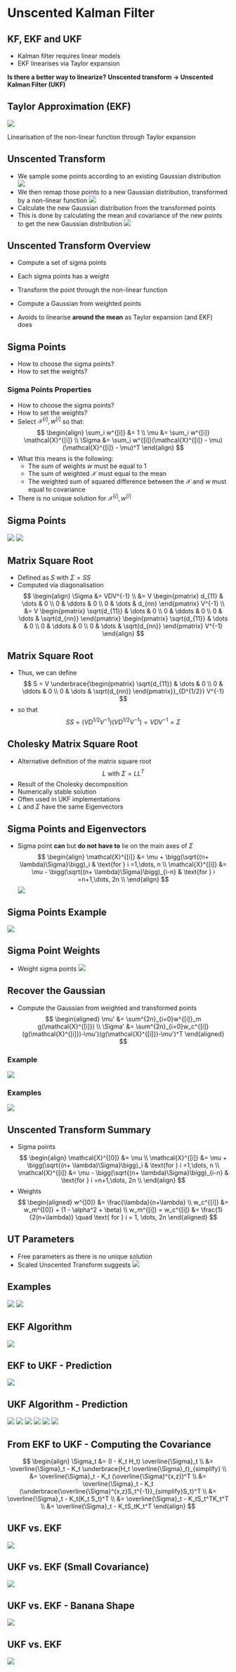 # Unscented Kalman Filter
## KF, EKF and UKF
- Kalman filter requires linear models
- EKF linearises via Taylor expansion

**Is there a better way to linearize?**
**Unscented transform $\rightarrow$ Unscented Kalman Filter (UKF)**

## Taylor Approximation (EKF)
![](taylor_expansion.png)

Linearisation of the non-linear function through Taylor expansion

## Unscented Transform
- We sample some points according to an existing Gaussian distribution
![](taylor_expansion1.png)
- We then remap those points to a new Gaussian distribution, transformed by a non-linear function
![](unscented_transform.png)
- Calculate the new Gaussian distribution from the transformed points
- This is done by calculating the mean and covariance of the new points to get the new Gaussian distribution
![](unscented_transform1.png)

## Unscented Transform Overview
- Compute a set of sigma points
- Each sigma points has a weight
- Transform the point through the non-linear function
- Compute a Gaussian from weighted points

- Avoids to linearise **around the mean** as Taylor expansion (and EKF) does

## Sigma Points
- How to choose the sigma points?
- How to set the weights?

### Sigma Points Properties
- How to choose the sigma points?
- How to set the weights?
- Select $\mathcal{X}^{[i]}, w^{[i]}$ so that:
$$
\begin{align}
	\sum_i w^{[i]} &= 1 \\
	\mu &= \sum_i w^{[i]} \mathcal{X}^{[i]} \\
	\Sigma &= \sum_i w^{[i]}(\mathcal{X}^{[i]} - \mu)(\mathcal{X}^{[i]} - \mu)^T	
\end{align}
$$
- What this means is the following:
	- The sum of weights $w$ must be equal to 1
	- The sum of weighted $\mathcal{X}$ must equal to the mean
	- The weighted sum of squared difference between the $\mathcal{X}$ and $w$ must equal to covariance
- There is no unique solution for $\mathcal{X}^{[i]},w^{[i]}$

## Sigma Points
![](sigma_points1.png)
![](sigma_points2.png)

## Matrix Square Root
- Defined as $S$ with $\Sigma = SS$
- Computed via diagonalisation
$$
\begin{align}
\Sigma &= VDV^{-1} \\
&= V
\begin{pmatrix}
d_{11} & \dots & 0 \\
0 & \ddots & 0 \\
0 & \dots & d_{nn}
\end{pmatrix}
V^{-1} \\
&= V
\begin{pmatrix}
\sqrt{d_{11}} & \dots & 0 \\
0 & \ddots & 0 \\
0 & \dots & \sqrt{d_{nn}}
\end{pmatrix}
\begin{pmatrix}
\sqrt{d_{11}} & \dots & 0 \\
0 & \ddots & 0 \\
0 & \dots & \sqrt{d_{nn}}
\end{pmatrix}
V^{-1}
\end{align}
$$

## Matrix Square Root
- Thus, we can define
$$
S = V
\underbrace{\begin{pmatrix}
\sqrt{d_{11}} & \dots & 0 \\
0 & \ddots & 0 \\
0 & \dots & \sqrt{d_{nn}}
\end{pmatrix}}_{D^{1/2}}
V^{-1}
$$
- so that
$$
SS = (VD^{1/2}V^{-1})(VD^{1/2}V^{-1}) = VDV^{-1} = \Sigma
$$

## Cholesky Matrix Square Root
- Alternative definition of the matrix square root
$$
L \text{ with } \Sigma = LL^T
$$
- Result of the Cholesky decomposition
- Numerically stable solution
- Often used in UKF implementations
- $L$ and $\Sigma$ have the same Eigenvectors

## Sigma Points and Eigenvectors
- Sigma point **can** but **do not have to** lie on the main axes of $\Sigma$
$$
\begin{align}
\mathcal{X}^{[i]} &= \mu + \bigg(\sqrt{(n+ \lambda)\Sigma}\bigg)_i & \text{for } i =1,\dots, n \\
\mathcal{X}^{[i]} &= \mu - \bigg(\sqrt{(n+ \lambda)\Sigma}\bigg)_{i-n} & \text{for } i =n+1,\dots, 2n \\
\end{align}
$$
![](points_and_axis.png)

## Sigma Points Example
![](sigma_points_example.png)

## Sigma Point Weights
- Weight sigma points
![](sigma_points_weights.png)

## Recover the Gaussian
- Compute the Gaussian from weighted and transformed points
$$
\begin{aligned}
\mu' &= \sum^{2n}_{i=0}w^{[i]}_m g(\mathcal{X}^{[i]}) \\
\Sigma' &= \sum^{2n}_{i=0}w_c^{[i]}(g(\mathcal{X}^{[i]})-\mu')(g(\mathcal{X}^{[i]})-\mu')^T
\end{aligned}
$$

### Example
![](an_ukf_example.png)

### Examples
![](ukf_examples.png)

## Unscented Transform Summary
- Sigma points
$$
\begin{align}
\mathcal{X}^{[0]} &= \mu \\
\mathcal{X}^{[i]} &= \mu + \bigg(\sqrt{(n+ \lambda)\Sigma}\bigg)_i & \text{for } i =1,\dots, n \\
\mathcal{X}^{[i]} &= \mu - \bigg(\sqrt{(n+ \lambda)\Sigma}\bigg)_{i-n} & \text{for } i =n+1,\dots, 2n \\
\end{align}
$$
- Weights
$$
\begin{aligned}
w^{[0]} &= \frac{\lambda}{n+\lambda} \\
w_c^{[i]} &= w_m^{[0]} + (1 - \alpha^2 + \beta) \\
w_m^{[i]} = w_c^{[i]} &= \frac{1}{2(n+\lambda)} \quad \text{ for } i = 1, \dots, 2n
\end{aligned}
$$

## UT Parameters
- Free parameters as there is no unique solution
- Scaled Unscented Transform suggests
![](other_stuff_i_forgot.png)

## Examples
![](even_more_examples_of_ekf.png)
![](again_even_more_examples_of_ukf.png)

## EKF Algorithm
![](ekf_algorithm_again.png)

## EKF to UKF - Prediction
![](changing_ekf_to_ukf.png)

## UKF Algorithm - Prediction
![](unscented_kalman_filter_algorithm.png)
![](ukf_algorithm1.png)
![](ukf_algorithm2.png)
![](ukf_algorithm3.png)
![](ukf_algorithm4.png)
![](ukf_algorithm5.png)

## From EKF to UKF - Computing the Covariance
$$
\begin{align}
\Sigma_t &= (I - K_t H_t) \overline{\Sigma}_t \\
&= \overline{\Sigma}_t - K_t \underbrace{H_t \overline{\Sigma}_t}_{simplify} \\
&= \overline{\Sigma}_t - K_t (\overline{\Sigma}^{x,z})^T \\
&= \overline{\Sigma}_t - K_t (\underbrace{\overline{\Sigma}^{x,z}S_t^{-1}}_{simplify}S_t)^T \\
&= \overline{\Sigma}_t - K_t(K_t S_t)^T \\
&= \overline{\Sigma}_t - K_tS_t^TK_t^T \\
&= \overline{\Sigma}_t - K_tS_tK_t^T
\end{align}
$$

## UKF vs. EKF
![](ekf_and_ukf.png)

## UKF vs. EKF (Small Covariance)
![](ukf_vs_ekf_small_covariance.png)

## UKF vs. EKF - Banana Shape
![](ukf_vs_ekf_banana.png)

## UKF vs. EKF
![](ukf_vs_ekf.png)
